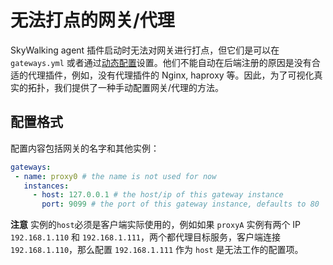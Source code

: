 # 无法打点的网关/代理

SkyWalking agent 插件启动时无法对网关进行打点，但它们是可以在 `gateways.yml` 或者通过[动态配置](dynamic-config.md)设置。他们不能自动在后端注册的原因是没有合适的代理插件，例如，没有代理插件的 Nginx, haproxy 等。因此，为了可视化真实的拓扑，我们提供了一种手动配置网关/代理的方法。

## 配置格式

配置内容包括网关的名字和其他实例：

```yml
gateways:
 - name: proxy0 # the name is not used for now
   instances:
     - host: 127.0.0.1 # the host/ip of this gateway instance
       port: 9099 # the port of this gateway instance, defaults to 80
```

**注意**  实例的`host`必须是客户端实际使用的，例如如果 `proxyA` 实例有两个 IP `192.168.1.110` 和 `192.168.1.111`，两个都代理目标服务，客户端连接 `192.168.1.110`，那么配置 `192.168.1.111` 作为 `host` 是无法工作的配置项。
